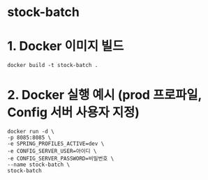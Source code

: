 # stock-batch


# 1. Docker 이미지 빌드
~~~
docker build -t stock-batch .
~~~

# 2. Docker 실행 예시 (prod 프로파일, Config 서버 사용자 지정)
~~~
docker run -d \
-p 8085:8085 \
-e SPRING_PROFILES_ACTIVE=dev \
-e CONFIG_SERVER_USER=아이디 \
-e CONFIG_SERVER_PASSWORD=비밀번호 \
--name stock-batch \
stock-batch
~~~
